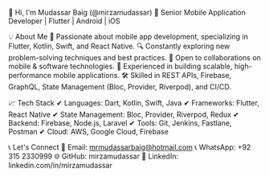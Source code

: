 👋 Hi, I'm Mudassar Baig (@mirzamudassar)
🚀 Senior Mobile Application Developer | Flutter | Android | iOS

💡 About Me
🎯 Passionate about mobile app development, specializing in Flutter, Kotlin, Swift, and React Native.
🔍 Constantly exploring new problem-solving techniques and best practices.
🤝 Open to collaborations on mobile & software technologies.
📱 Experienced in building scalable, high-performance mobile applications.
🛠 Skilled in REST APIs, Firebase, GraphQL, State Management (Bloc, Provider, Riverpod), and CI/CD.

📈 Tech Stack
✔ Languages: Dart, Kotlin, Swift, Java
✔ Frameworks: Flutter, React Native
✔ State Management: Bloc, Provider, Riverpod, Redux
✔ Backend: Firebase, Node.js, Laravel
✔ Tools: Git, Jenkins, Fastlane, Postman
✔ Cloud: AWS, Google Cloud, Firebase

📞 Let's Connect
📧 Email: mrmudassarbaig@hotmail.com
📞 WhatsApp: +92 315 2330999
🌐 GitHub: mirzamudassar
🔗 LinkedIn: linkedin.com/in/mirzamudassar 
